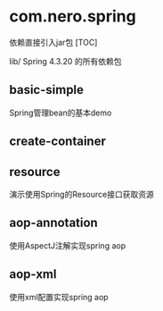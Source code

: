 # com.nero.spring
依赖直接引入jar包
[TOC]

lib/ Spring 4.3.20 的所有依赖包


## basic-simple
Spring管理bean的基本demo

## create-container

## resource
演示使用Spring的Resource接口获取资源

## aop-annotation
使用AspectJ注解实现spring aop
## aop-xml
使用xml配置实现spring aop

